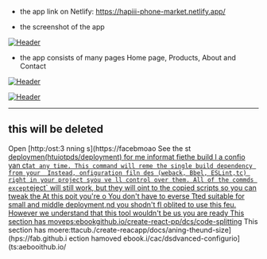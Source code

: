 
- the app link on Netlify: https://hapiii-phone-market.netlify.app/

-  the screenshot of the app

[![Header](https://res.cloudinary.com/hapiii/image/upload/v1668615299/react-apps/skkmusj7q4drfdzqfyqa.png)](https://some-url.dev/)


- the app consists of many pages Home page, Products, About and Contact


[![Header](https://res.cloudinary.com/hapiii/image/upload/v1668716003/react-apps/eot8rwmvg8foqxvqeflc.png)](https://some-url.dev/)


[![Header](https://res.cloudinary.com/hapiii/image/upload/v1668716003/react-apps/enqhe2bcx13nxvfjucuw.png)](https://some-url.dev/)


-------------------------------------------------------------------
this will be deleted
---------------------------------------------------------------------
Open [http:/ost:3
nning s](https://facebmoao
See the st [deploymen(htuiotpds/deployment) for me informat
fiethe build l a confio yan ct` at any time. This command will reme the single build dependency from your 
Instead, onfiguration filn des (weback, Bbel, ESLint,tc) right in your project syou ve ll control over them. All of the commds except `eject` will still work, but they will oint to the copied scripts so you can tweak the At this poit you're o
You don't have to everse  Tted suitable for small and middle deployment,nd you shodn't fl oblited to use this feu. However we understand that this tool wouldn't be us you are ready
This section has moveps:ebookgithub.io/create-react-pp/dcs/code-splitting](https:facebook.ghub.io/create-react-p/dos/code-splitting)
This section has moere:ttacub./create-reacapp/docs/aning-theund-size](hps://fab.github.i
ection hamoved ebook.i/cac/dsdvanced-configurio](ts:aebooithub.io/
